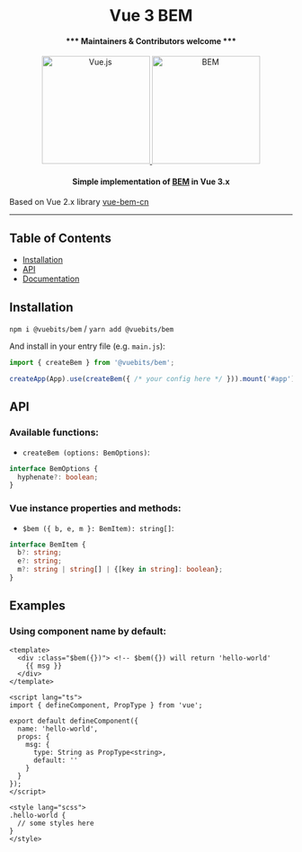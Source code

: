 <h1 align="center">Vue 3 BEM</h1>

<h4 align="center">*** Maintainers & Contributors welcome ***</h4>

<p align="center">
  <a href="https://vuejs.org/">
    <img alt="Vue.js" src="https://user-images.githubusercontent.com/18534115/100093526-f2794b80-2e57-11eb-9b2a-e24202e2904b.png" height="192">
    <img alt="BEM" src="https://user-images.githubusercontent.com/18534115/100067249-512dcd80-2e36-11eb-8f12-84b0fc1abfa1.png" height="192">
  </a>
</p>

<h4 align="center">Simple implementation of <a href="http://getbem.com/">BEM</a> in Vue 3.x</h4>
<p>Based on Vue 2.x library <a href="https://github.com/c01nd01r/vue-bem-cn">vue-bem-cn</a></p>

---

## Table of Contents

* [Installation](#installation)
* [API](#api)
* [Documentation](#documentation)


## Installation

`npm i @vuebits/bem` / `yarn add @vuebits/bem`

And install in your entry file (e.g. `main.js`):

```javascript
import { createBem } from '@vuebits/bem';

createApp(App).use(createBem({ /* your config here */ })).mount('#app');
```

## API

### Available functions:

* `createBem (options: BemOptions)`:

```ts
interface BemOptions {
  hyphenate?: boolean;
}
```

### Vue instance properties and methods:

* `$bem ({ b, e, m }: BemItem): string[]`:

```ts
interface BemItem {
  b?: string;
  e?: string;
  m?: string | string[] | {[key in string]: boolean};
}
```

## Examples

### Using component name by default:

```vue
<template>
  <div :class="$bem({})"> <!-- $bem({}) will return 'hello-world'
    {{ msg }}
  </div>
</template>

<script lang="ts">
import { defineComponent, PropType } from 'vue';

export default defineComponent({
  name: 'hello-world',
  props: {
    msg: {
      type: String as PropType<string>,
      default: ''
    }
  }
});
</script>

<style lang="scss">
.hello-world {
  // some styles here
}
</style>

```
